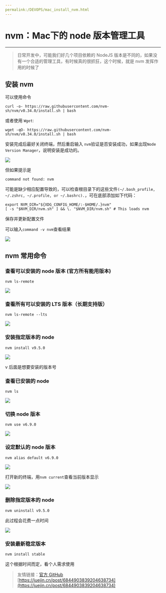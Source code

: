 ```yaml
---
permalink:/DEVOPS/mac_install_nvm.html
---
```

# nvm：Mac下的 node 版本管理工具 
* * *

> 日常开发中，可能我们好几个项目依赖的 NodeJS 版本是不同的，如果没有一个合适的管理工具，有时候真的很抓狂，这个时候，就是 nvm 发挥作用的时候了

## 安装 nvm

可以使用命令

```
curl -o- https://raw.githubusercontent.com/nvm-sh/nvm/v0.34.0/install.sh | bash

```

或者使用 `Wget`:

```
wget -qO- https://raw.githubusercontent.com/nvm-sh/nvm/v0.34.0/install.sh | bash

```

安装完成后最好关闭终端，然后重启输入 `nvm`验证是否安装成功，如果出现`Node Version Manager`，说明安装是成功的。

![](https://p1-jj.byteimg.com/tos-cn-i-t2oaga2asx/gold-user-assets/2019/5/7/16a90d5164b7d8f0~tplv-t2oaga2asx-zoom-in-crop-mark:3024:0:0:0.awebp)

但如果提示是

```
command not found: nvm

```

可能是缺少相应配置导致的，可以检查根目录下的这些文件`(~/.bash_profile, ~/.zshrc, ~/.profile, or ~/.bashrc).`，可在底部添加如下代码：

```
export NVM_DIR="${XDG_CONFIG_HOME/:-$HOME/.}nvm"
[ -s "$NVM_DIR/nvm.sh" ] && \. "$NVM_DIR/nvm.sh" # This loads nvm

```

保存并更新配置文件

可以输入`command -v nvm`查看结果

![](https://p1-jj.byteimg.com/tos-cn-i-t2oaga2asx/gold-user-assets/2019/5/7/16a90d5168b9e1f5~tplv-t2oaga2asx-zoom-in-crop-mark:3024:0:0:0.awebp)

## nvm 常用命令

### 查看可以安装的 node 版本 (官方所有能用版本)

```
nvm ls-remote

```

![](https://p1-jj.byteimg.com/tos-cn-i-t2oaga2asx/gold-user-assets/2019/5/7/16a90d5164c75f99~tplv-t2oaga2asx-zoom-in-crop-mark:3024:0:0:0.awebp)

### 查看所有可以安装的 LTS 版本（长期支持版）

```
nvm ls-remote --lts

```

![](https://p1-jj.byteimg.com/tos-cn-i-t2oaga2asx/gold-user-assets/2019/5/7/16a90d516881b498~tplv-t2oaga2asx-zoom-in-crop-mark:3024:0:0:0.awebp)

### 安装指定版本的 node

```
nvm install v9.5.0

```

![](https://p1-jj.byteimg.com/tos-cn-i-t2oaga2asx/gold-user-assets/2019/5/7/16a90d51692553c2~tplv-t2oaga2asx-zoom-in-crop-mark:3024:0:0:0.awebp)

v 后面是想要安装的版本号

### 查看已安装的 node

```
nvm ls

```

![](https://p1-jj.byteimg.com/tos-cn-i-t2oaga2asx/gold-user-assets/2019/5/7/16a90d5169390ec2~tplv-t2oaga2asx-zoom-in-crop-mark:3024:0:0:0.awebp)

### 切换 node 版本

```
nvm use v6.9.0

```

![](https://p1-jj.byteimg.com/tos-cn-i-t2oaga2asx/gold-user-assets/2019/5/7/16a90d5192f5bcd8~tplv-t2oaga2asx-zoom-in-crop-mark:3024:0:0:0.awebp)

### 设定默认的 node 版本

```
nvm alias default v6.9.0

```

![](https://p1-jj.byteimg.com/tos-cn-i-t2oaga2asx/gold-user-assets/2019/5/7/16a90d51c83361c1~tplv-t2oaga2asx-zoom-in-crop-mark:3024:0:0:0.awebp)

打开新的终端，用`nvm current`查看当前版本显示

![](https://p1-jj.byteimg.com/tos-cn-i-t2oaga2asx/gold-user-assets/2019/5/7/16a90d5188f5157a~tplv-t2oaga2asx-zoom-in-crop-mark:3024:0:0:0.awebp)

### 删除指定版本的 node

```
nvm uninstall v9.5.0

```

此过程会花费一点时间

![](https://p1-jj.byteimg.com/tos-cn-i-t2oaga2asx/gold-user-assets/2019/5/7/16a90d518b60f635~tplv-t2oaga2asx-zoom-in-crop-mark:3024:0:0:0.awebp)

### 安装最新稳定版本

```
nvm install stable

```

这个根据时间而定，看个人需求使用

> 友情链接：[官方 GitHub](https://link.juejin.cn/?target=https%3A%2F%2Fgithub.com%2Fnvm-sh%2Fnvm "https&#x3A;//github.com/nvm-sh/nvm") 
>  [https://juejin.cn/post/6844903839204638734](https://juejin.cn/post/6844903839204638734)
